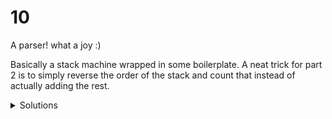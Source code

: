 # 10

A parser! what a joy :)

Basically a stack machine wrapped in some boilerplate.
A neat trick for part 2 is to simply reverse the order of the stack and count that instead of actually adding the rest.

<details>
  <summary>Solutions</summary>
  <ol>
    <li>392097</li>
    <li>4263222782</li>
  </ol>
</details>
